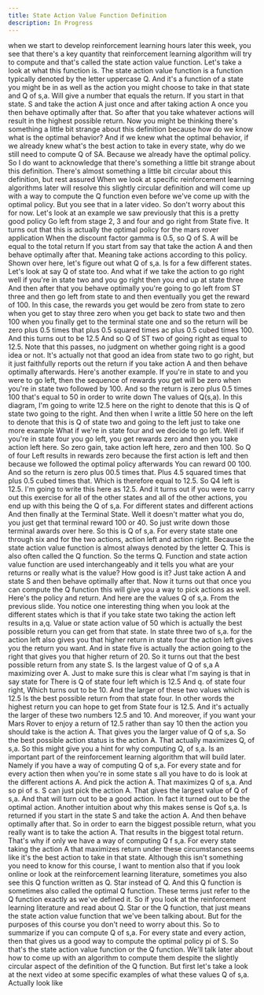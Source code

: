 ```yaml
---
title: State Action Value Function Definition
description: In Progress
---
```


when we start to develop reinforcement learning hours later this week, you see that there's a key quantity that reinforcement learning algorithm will try to compute and that's called the state action value function. Let's take a look at what this function is. The state action value function is a function typically denoted by the letter uppercase Q. And it's a function of a state you might be in as well as the action you might choose to take in that state and Q of s,a. Will give a number that equals the return. If you start in that state. S and take the action A just once and after taking action A once you then behave optimally after that. So after that you take whatever actions will result in the highest possible return. Now you might be thinking there's something a little bit strange about this definition because how do we know what is the optimal behavior? And if we knew what the optimal behavior, if we already knew what's the best action to take in every state, why do we still need to compute Q of SA. Because we already have the optimal policy. So I do want to acknowledge that there's something a little bit strange about this definition. There's almost something a little bit circular about this definition, but rest assured When we look at specific reinforcement learning algorithms later will resolve this slightly circular definition and will come up with a way to compute the Q function even before we've come up with the optimal policy. But you see that in a later video. So don't worry about this for now. Let's look at an example we saw previously that this is a pretty good policy Go left from stage 2, 3 and four and go right from State five. It turns out that this is actually the optimal policy for the mars rover application When the discount factor gamma is 0.5, so Q of S. A will be equal to the total return If you start from say that take the action A and then behave optimally after that. Meaning take actions according to this policy. Shown over here, let's figure out what Q of s,a. Is for a few different states. Let's look at say Q of state too. And what if we take the action to go right well if you're in state two and you go right then you end up at state three And then after that you behave optimally you're going to go left from ST three and then go left from state to and then eventually you get the reward of 100. In this case, the rewards you get would be zero from state to zero when you get to stay three zero when you get back to state two and then 100 when you finally get to the terminal state one and so the return will be zero plus 0.5 times that plus 0.5 squared times ac plus 0.5 cubed times 100. And this turns out to be 12.5 And so Q of ST two of going right as equal to 12.5. Note that this passes, no judgment on whether going right is a good idea or not. It's actually not that good an idea from state two to go right, but it just faithfully reports out the return if you take action A and then behave optimally afterwards. Here's another example. If you're in state to and you were to go left, then the sequence of rewards you get will be zero when you're in state two followed by 100. And so the return is zero plus 0.5 times 100 that's equal to 50 in order to write down The values of Q(s,a). In this diagram, I'm going to write 12.5 here on the right to denote that this is Q of state two going to the right. And then when I write a little 50 here on the left to denote that this is Q of state two and going to the left just to take one more example What if we're in state four and we decide to go left. Well if you're in state four you go left, you get rewards zero and then you take action left here. So zero gain, take action left here, zero and then 100. So Q of four Left results in rewards zero because the first action is left and then because we followed the optimal policy afterwards You can reward 00 100. And so the return is zero plus 00.5 times that. Plus 4.5 squared times that plus 0.5 cubed times that. Which is therefore equal to 12.5. So Q4 left is 12.5. I'm going to write this here as 12.5. And it turns out if you were to carry out this exercise for all of the other states and all of the other actions, you end up with this being the Q of s,a. For different states and different actions And then finally at the Terminal State. Well it doesn't matter what you do, you just get that terminal reward 100 or 40. So just write down those terminal awards over here. So this is Q of s,a. For every state state one through six and for the two actions, action left and action right. Because the state action value function is almost always denoted by the letter Q. This is also often called the Q function. So the terms Q. Function and state action value function are used interchangeably and it tells you what are your returns or really what is the value? How good is it? Just take action A and state S and then behave optimally after that. Now it turns out that once you can compute the Q function this will give you a way to pick actions as well. Here's the policy and return. And here are the values Q of s,a. From the previous slide. You notice one interesting thing when you look at the different states which is that if you take state two taking the action left results in a,q. Value or state action value of 50 which is actually the best possible return you can get from that state. In state three two of s,a. for the action left also gives you that higher return in state four the action left gives you the return you want. And in state five is actually the action going to the right that gives you that higher return of 20. So it turns out that the best possible return from any state S. Is the largest value of Q of s,a A maximizing over A. Just to make sure this is clear what I'm saying is that in say state for There is Q of state four left which is 12.5 And q. of state four right, Which turns out to be 10. And the larger of these two values which is 12.5 Is the best possible return from that state four. In other words the highest return you can hope to get from State four is 12.5. And it's actually the larger of these two numbers 12.5 and 10. And moreover, if you want your Mars Rover to enjoy a return of 12.5 rather than say 10 then the action you should take is the action A. That gives you the larger value of Q of s,a. So the best possible action status is the action A. That actually maximizes Q, of s,a. So this might give you a hint for why computing Q, of s,a. Is an important part of the reinforcement learning algorithm that will build later. Namely if you have a way of computing Q of s,a. For every state and for every action then when you're in some state s all you have to do is look at the different actions A. And pick the action A. That maximizes Q of s,a. And so pi of s. S can just pick the action A. That gives the largest value of Q of s,a. And that will turn out to be a good action. In fact it turned out to be the optimal action. Another intuition about why this makes sense is Qof s,a. Is returned if you start in the state S and take the action A. And then behave optimally after that. So in order to earn the biggest possible return, what you really want is to take the action A. That results in the biggest total return. That's why if only we have a way of computing Q f s,a. For every state taking the action A that maximizes return under these circumstances seems like it's the best action to take in that state. Although this isn't something you need to know for this course, I want to mention also that if you look online or look at the reinforcement learning literature, sometimes you also see this Q function written as Q. Star instead of Q. And this Q function is sometimes also called the optimal Q function. These terms just refer to the Q function exactly as we've defined it. So if you look at the reinforcement learning literature and read about Q. Star or the Q function, that just means the state action value function that we've been talking about. But for the purposes of this course you don't need to worry about this. So to summarize if you can compute Q of s,a. For every state and every action, then that gives us a good way to compute the optimal policy pi of S. So that's the state action value function or the Q function. We'll talk later about how to come up with an algorithm to compute them despite the slightly circular aspect of the definition of the Q function. But first let's take a look at the next video at some specific examples of what these values Q of s,a. Actually look like